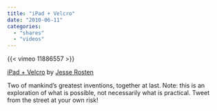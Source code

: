 ```yaml
---
title: "iPad + Velcro"
date: "2010-06-11"
categories:
  - "shares"
  - "videos"
---
```


{{< vimeo 11886557 >}}

[iPad + Velcro](http://vimeo.com/11886557) by [Jesse Rosten](http://vimeo.com/user478713)

Two of mankind’s greatest inventions, together at last. Note: this is an exploration of what is possible, not necessarily what is practical. Tweet from the street at your own risk!
